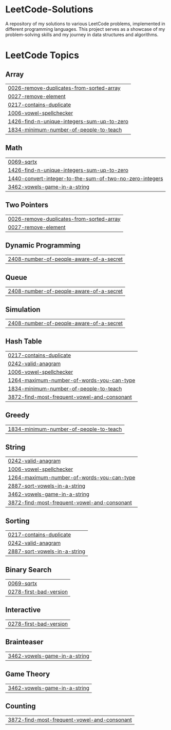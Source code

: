 # LeetCode-Solutions
A repository of my solutions to various LeetCode problems, implemented in different programming languages. This project serves as a showcase of my problem-solving skills and my journey in data structures and algorithms.

<!---LeetCode Topics Start-->
# LeetCode Topics
## Array
|  |
| ------- |
| [0026-remove-duplicates-from-sorted-array](https://github.com/BaiamanAsamidinov/LeetCode-Solutions/tree/master/0026-remove-duplicates-from-sorted-array) |
| [0027-remove-element](https://github.com/BaiamanAsamidinov/LeetCode-Solutions/tree/master/0027-remove-element) |
| [0217-contains-duplicate](https://github.com/BaiamanAsamidinov/LeetCode-Solutions/tree/master/0217-contains-duplicate) |
| [1006-vowel-spellchecker](https://github.com/BaiamanAsamidinov/LeetCode-Solutions/tree/master/1006-vowel-spellchecker) |
| [1426-find-n-unique-integers-sum-up-to-zero](https://github.com/BaiamanAsamidinov/LeetCode-Solutions/tree/master/1426-find-n-unique-integers-sum-up-to-zero) |
| [1834-minimum-number-of-people-to-teach](https://github.com/BaiamanAsamidinov/LeetCode-Solutions/tree/master/1834-minimum-number-of-people-to-teach) |
## Math
|  |
| ------- |
| [0069-sqrtx](https://github.com/BaiamanAsamidinov/LeetCode-Solutions/tree/master/0069-sqrtx) |
| [1426-find-n-unique-integers-sum-up-to-zero](https://github.com/BaiamanAsamidinov/LeetCode-Solutions/tree/master/1426-find-n-unique-integers-sum-up-to-zero) |
| [1440-convert-integer-to-the-sum-of-two-no-zero-integers](https://github.com/BaiamanAsamidinov/LeetCode-Solutions/tree/master/1440-convert-integer-to-the-sum-of-two-no-zero-integers) |
| [3462-vowels-game-in-a-string](https://github.com/BaiamanAsamidinov/LeetCode-Solutions/tree/master/3462-vowels-game-in-a-string) |
## Two Pointers
|  |
| ------- |
| [0026-remove-duplicates-from-sorted-array](https://github.com/BaiamanAsamidinov/LeetCode-Solutions/tree/master/0026-remove-duplicates-from-sorted-array) |
| [0027-remove-element](https://github.com/BaiamanAsamidinov/LeetCode-Solutions/tree/master/0027-remove-element) |
## Dynamic Programming
|  |
| ------- |
| [2408-number-of-people-aware-of-a-secret](https://github.com/BaiamanAsamidinov/LeetCode-Solutions/tree/master/2408-number-of-people-aware-of-a-secret) |
## Queue
|  |
| ------- |
| [2408-number-of-people-aware-of-a-secret](https://github.com/BaiamanAsamidinov/LeetCode-Solutions/tree/master/2408-number-of-people-aware-of-a-secret) |
## Simulation
|  |
| ------- |
| [2408-number-of-people-aware-of-a-secret](https://github.com/BaiamanAsamidinov/LeetCode-Solutions/tree/master/2408-number-of-people-aware-of-a-secret) |
## Hash Table
|  |
| ------- |
| [0217-contains-duplicate](https://github.com/BaiamanAsamidinov/LeetCode-Solutions/tree/master/0217-contains-duplicate) |
| [0242-valid-anagram](https://github.com/BaiamanAsamidinov/LeetCode-Solutions/tree/master/0242-valid-anagram) |
| [1006-vowel-spellchecker](https://github.com/BaiamanAsamidinov/LeetCode-Solutions/tree/master/1006-vowel-spellchecker) |
| [1264-maximum-number-of-words-you-can-type](https://github.com/BaiamanAsamidinov/LeetCode-Solutions/tree/master/1264-maximum-number-of-words-you-can-type) |
| [1834-minimum-number-of-people-to-teach](https://github.com/BaiamanAsamidinov/LeetCode-Solutions/tree/master/1834-minimum-number-of-people-to-teach) |
| [3872-find-most-frequent-vowel-and-consonant](https://github.com/BaiamanAsamidinov/LeetCode-Solutions/tree/master/3872-find-most-frequent-vowel-and-consonant) |
## Greedy
|  |
| ------- |
| [1834-minimum-number-of-people-to-teach](https://github.com/BaiamanAsamidinov/LeetCode-Solutions/tree/master/1834-minimum-number-of-people-to-teach) |
## String
|  |
| ------- |
| [0242-valid-anagram](https://github.com/BaiamanAsamidinov/LeetCode-Solutions/tree/master/0242-valid-anagram) |
| [1006-vowel-spellchecker](https://github.com/BaiamanAsamidinov/LeetCode-Solutions/tree/master/1006-vowel-spellchecker) |
| [1264-maximum-number-of-words-you-can-type](https://github.com/BaiamanAsamidinov/LeetCode-Solutions/tree/master/1264-maximum-number-of-words-you-can-type) |
| [2887-sort-vowels-in-a-string](https://github.com/BaiamanAsamidinov/LeetCode-Solutions/tree/master/2887-sort-vowels-in-a-string) |
| [3462-vowels-game-in-a-string](https://github.com/BaiamanAsamidinov/LeetCode-Solutions/tree/master/3462-vowels-game-in-a-string) |
| [3872-find-most-frequent-vowel-and-consonant](https://github.com/BaiamanAsamidinov/LeetCode-Solutions/tree/master/3872-find-most-frequent-vowel-and-consonant) |
## Sorting
|  |
| ------- |
| [0217-contains-duplicate](https://github.com/BaiamanAsamidinov/LeetCode-Solutions/tree/master/0217-contains-duplicate) |
| [0242-valid-anagram](https://github.com/BaiamanAsamidinov/LeetCode-Solutions/tree/master/0242-valid-anagram) |
| [2887-sort-vowels-in-a-string](https://github.com/BaiamanAsamidinov/LeetCode-Solutions/tree/master/2887-sort-vowels-in-a-string) |
## Binary Search
|  |
| ------- |
| [0069-sqrtx](https://github.com/BaiamanAsamidinov/LeetCode-Solutions/tree/master/0069-sqrtx) |
| [0278-first-bad-version](https://github.com/BaiamanAsamidinov/LeetCode-Solutions/tree/master/0278-first-bad-version) |
## Interactive
|  |
| ------- |
| [0278-first-bad-version](https://github.com/BaiamanAsamidinov/LeetCode-Solutions/tree/master/0278-first-bad-version) |
## Brainteaser
|  |
| ------- |
| [3462-vowels-game-in-a-string](https://github.com/BaiamanAsamidinov/LeetCode-Solutions/tree/master/3462-vowels-game-in-a-string) |
## Game Theory
|  |
| ------- |
| [3462-vowels-game-in-a-string](https://github.com/BaiamanAsamidinov/LeetCode-Solutions/tree/master/3462-vowels-game-in-a-string) |
## Counting
|  |
| ------- |
| [3872-find-most-frequent-vowel-and-consonant](https://github.com/BaiamanAsamidinov/LeetCode-Solutions/tree/master/3872-find-most-frequent-vowel-and-consonant) |
<!---LeetCode Topics End-->